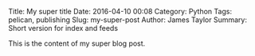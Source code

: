 Title: My super title
Date: 2016-04-10 00:08
Category: Python
Tags: pelican, publishing
Slug: my-super-post
Author: James Taylor
Summary: Short version for index and feeds

This is the content of my super blog post.

